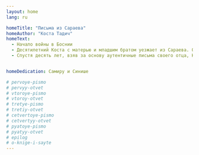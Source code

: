 ```yaml
---
layout: home
lang: ru

homeTitle: "Письма из Сараева"
homeAuthor: "Коста Тадич"
homeText:
  - Начало войны в Боснии
  - Десятилетний Коста с матерью и младшим братом уезжает из Сараева. Отец остается в осажденном, под бомбардировками, городе и вместе с остальными жителями Сараева переживает тяжелые дни. Несмотря на это он шлет сыновьям шутливые письма, чтобы развеселить и ободрить их.
  - Спустя десять лет, взяв за основу аутентичные письма своего отца, Коста пишет историю своего детства.


homeDedication: Самирy и Синишe

# pervoye-pismo
# pervyy-otvet
# vtoroye-pismo
# vtoroy-otvet
# tretye-pismo
# tretiy-otvet
# cetvertoye-pismo
# cetvertyy-otvet
# pyatoye-pismo
# pyatyy-otvet
# epilog
# o-knige-i-sayte
---
```


